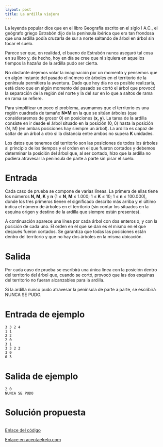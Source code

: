```yaml
---
layout: post
title: La ardilla viajera
---
```


La leyenda popular dice que en el libro Geografía escrito en el siglo I A.C., el geógrafo griego Estrabón dijo de la península ibérica que era tan frondosa que una ardilla podía cruzarla de sur a norte saltando de árbol en árbol sin tocar el suelo.

Parece ser que, en realidad, el bueno de Estrabón nunca aseguró tal cosa en su libro y, de hecho, hoy en día se cree que ni siquiera en aquellos tiempos la hazaña de la ardilla pudo ser cierta.

No obstante dejemos volar la imaginación por un momento y pensemos que en algún instante del pasado el número de árboles en el territorio de la península permitiera la aventura. Dado que hoy día no es posible realizarla, está claro que en algún momento del pasado se cortó el árbol que provocó la separación de la región del norte y la del sur en lo que a saltos de rama en rama se refiere.

Para simplificar un poco el problema, asumamos que el territorio es una región cuadrada de tamaño **N×M** en la que se sitúan árboles (que consideraremos de grosor 0) en posiciones (**x, y**). La tarea de la ardilla consiste en ir desde el árbol situado en la posición (0, 0) hasta la posición (N, M) (en ambas posiciones hay siempre un árbol). La ardilla es capaz de saltar de un árbol a otro si la distancia entre ambos no supera **K** unidades.

Los datos que tenemos del territorio son las posiciones de todos los árboles al principio de los tiempos y el orden en el que fueron cortados y debemos determinar la posición del árbol que, al ser cortado, hizo que la ardilla no pudiera atravesar la península de parte a parte sin pisar el suelo.

# Entrada

Cada caso de prueba se compone de varias líneas. La primera de ellas tiene los números **N, M, K** y **n** (1 ≤ **N**, **M** ≤ 1.000; 1 ≤ **K** ≤ 10; 1 ≤ **n** ≤ 100.000), donde los tres primeros tienen el significado descrito más arriba y el último indica el número de árboles en el territorio (sin contar los situados en la esquina origen y destino de la ardilla que siempre están presentes).

A continuación aparece una línea por cada árbol con dos enteros x, y con la posición de cada uno. El orden en el que se dan es el mismo en el que después fueron cortados. Se garantiza que todas las posiciones están dentro del territorio y que no hay dos árboles en la misma ubicación.

# Salida

Por cada caso de prueba se escribirá una única línea con la posición dentro del territorio del árbol que, cuando se cortó, provocó que las dos esquinas del territorio no fueran alcanzables para la ardilla.

Si la ardilla nunco pudo atravesar la península de parte a parte, se escribirá NUNCA SE PUDO.

# Entrada de ejemplo

```
3 3 2 4
1 1
2 2
2 0
3 1
3 3 2 2
3 0
0 3
```

# Salida de ejemplo

```
2 0
NUNCA SE PUDO
```
# Solución propuesta

``` python


```

[Enlace del código](https://github.com/israelem/aceptaelreto/blob/master/codes/2017-11-20-ardilla.py)

[Enlace en aceptaelreto.com](https://www.aceptaelreto.com/problem/statement.php?id=326)
